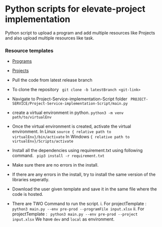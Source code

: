 # Python scripts for elevate-project implementation

Python script to upload a program and add multiple resources like Projects and also upload multiple resources like task.

### Resource templates
- [Programs](https://docs.google.com/spreadsheets/d/1_pEomGIWxVZYwneQwY606zt26C72p9DU/edit?usp=drive_link&ouid=113799545932705393937&rtpof=true&sd=true)
- [Projects](https://docs.google.com/spreadsheets/d/11a9HxukXCX0_LPNZh9OVDeStUYwC0Pio/edit?usp=drive_link&ouid=113799545932705393937&rtpof=true&sd=true)

- Pull the code from latest release branch
- To clone the repository 
``` git clone -b latestBranch <git-link>```
- Navigate to Project-Service-implementation-Script folder 
``` PROJECT-SERVICE/Project-Service-implementation-Script/main.py```
- create a virtual environment in python.
``` python3 -m venv path/to/virtualEnv ```
- Once the virtual environment is created, activate the virtual environment.
In Linux
``` source { relative path to virtualEnv}/bin/activate ```
In Windows
``` { relative path to virtualEnv}/Scripts/activate ```
- Install all the dependencies using requirement.txt using following command. 
```  pip3 install -r requirement.txt ```
- Make sure there are no errors in the install.
- If there are any errors in the install, try to install the same version of the libraries seperatly.
- Download the user given template and save it in the same file where the code is hosted.
- There are TWO Command to run the script.
i. For projectTemplate : 
```  python3 main.py --env pre-prod --programFile input.xlsx ```
ii. For projectTemplate :
```  python3 main.py --env pre-prod --project input.xlsx ```
We have ``` dev ``` and ``` local ``` as environment.
